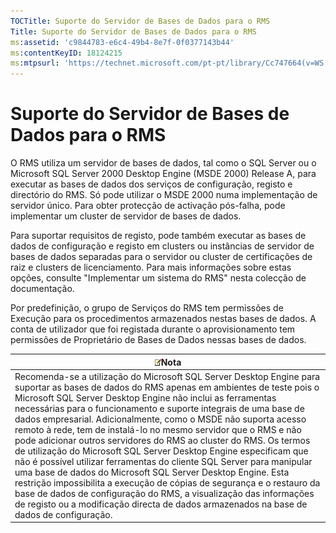 ```yaml
---
TOCTitle: Suporte do Servidor de Bases de Dados para o RMS
Title: Suporte do Servidor de Bases de Dados para o RMS
ms:assetid: 'c9844783-e6c4-49b4-8e7f-0f0377143b44'
ms:contentKeyID: 18124215
ms:mtpsurl: 'https://technet.microsoft.com/pt-pt/library/Cc747664(v=WS.10)'
---
```


Suporte do Servidor de Bases de Dados para o RMS
================================================

O RMS utiliza um servidor de bases de dados, tal como o SQL Server ou o Microsoft SQL Server 2000 Desktop Engine (MSDE 2000) Release A, para executar as bases de dados dos serviços de configuração, registo e directório do RMS. Só pode utilizar o MSDE 2000 numa implementação de servidor único. Para obter protecção de activação pós-falha, pode implementar um cluster de servidor de bases de dados.

Para suportar requisitos de registo, pode também executar as bases de dados de configuração e registo em clusters ou instâncias de servidor de bases de dados separadas para o servidor ou cluster de certificações de raiz e clusters de licenciamento. Para mais informações sobre estas opções, consulte "Implementar um sistema do RMS" nesta colecção de documentação.

Por predefinição, o grupo de Serviços do RMS tem permissões de Execução para os procedimentos armazenados nestas bases de dados. A conta de utilizador que foi registada durante o aprovisionamento tem permissões de Proprietário de Bases de Dados nessas bases de dados.

| ![](images/Cc747664.note(WS.10).gif)Nota                                                                                                                                                                                                                                                                                                                                                                                                                                                                                                                                                                                                                                                                                                                                                                                                                                                                          |
|------------------------------------------------------------------------------------------------------------------------------------------------------------------------------------------------------------------------------------------------------------------------------------------------------------------------------------------------------------------------------------------------------------------------------------------------------------------------------------------------------------------------------------------------------------------------------------------------------------------------------------------------------------------------------------------------------------------------------------------------------------------------------------------------------------------------------------------------------------------------------------------------------------------------------------------------|
| Recomenda-se a utilização do Microsoft SQL Server Desktop Engine para suportar as bases de dados do RMS apenas em ambientes de teste pois o Microsoft SQL Server Desktop Engine não inclui as ferramentas necessárias para o funcionamento e suporte integrais de uma base de dados empresarial. Adicionalmente, como o MSDE não suporta acesso remoto à rede, tem de instalá-lo no mesmo servidor que o RMS e não pode adicionar outros servidores do RMS ao cluster do RMS. Os termos de utilização do Microsoft SQL Server Desktop Engine especificam que não é possível utilizar ferramentas do cliente SQL Server para manipular uma base de dados do Microsoft SQL Server Desktop Engine. Esta restrição impossibilita a execução de cópias de segurança e o restauro da base de dados de configuração do RMS, a visualização das informações de registo ou a modificação directa de dados armazenados na base de dados de configuração. |
